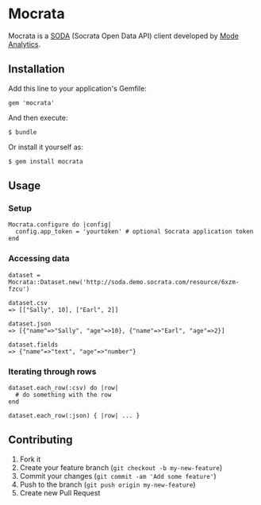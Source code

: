 # Mocrata

Mocrata is a [SODA](http://dev.socrata.com/) (Socrata Open Data API) client
developed by [Mode Analytics](https://modeanalytics.com).

## Installation

Add this line to your application's Gemfile:

    gem 'mocrata'

And then execute:

    $ bundle

Or install it yourself as:

    $ gem install mocrata

## Usage

### Setup

```
Mocrata.configure do |config|
  config.app_token = 'yourtoken' # optional Socrata application token
end
```

### Accessing data

```
dataset = Mocrata::Dataset.new('http://soda.demo.socrata.com/resource/6xzm-fzcu')

dataset.csv
=> [["Sally", 10], ["Earl", 2]]

dataset.json
=> [{"name"=>"Sally", "age"=>10}, {"name"=>"Earl", "age"=>2}]

dataset.fields
=> {"name"=>"text", "age"=>"number"}
```

### Iterating through rows

```
dataset.each_row(:csv) do |row|
  # do something with the row
end

dataset.each_row(:json) { |row| ... }
```

## Contributing

1. Fork it
2. Create your feature branch (`git checkout -b my-new-feature`)
3. Commit your changes (`git commit -am 'Add some feature'`)
4. Push to the branch (`git push origin my-new-feature`)
5. Create new Pull Request
